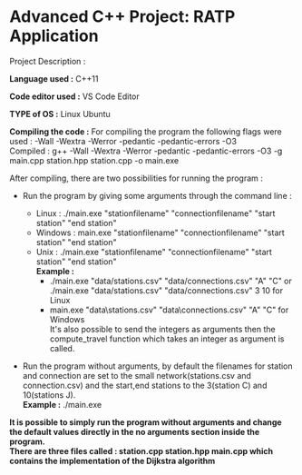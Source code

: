 #  Advanced C++ Project: RATP Application 


Project Description : 


**Language used :** C++11 

**Code editor used :** VS Code Editor 

**TYPE of OS :** Linux Ubuntu  

**Compiling the code :** 
For compiling the program the following flags were used : -Wall -Wextra -Werror -pedantic -pedantic-errors -O3  
Compiled : g++ -Wall -Wextra -Werror -pedantic -pedantic-errors -O3 -g main.cpp station.hpp station.cpp -o main.exe    

After compiling, there are two possibilities for running the program :   
* Run the program by giving some arguments through the command line :   
    * Linux : ./main.exe "stationfilename" "connectionfilename" "start station" "end station"  
    * Windows : main.exe "stationfilename" "connectionfilename" "start station" "end station"  
    * Unix : ./main.exe "stationfilename" "connectionfilename" "start station" "end station"  
        **Example :** 
        * ./main.exe "data/stations.csv" "data/connections.csv" "A" "C" or ./main.exe "data/stations.csv" "data/connections.csv" 3 10 for Linux  
        * main.exe "data\stations.csv" "data\connections.csv" "A" "C" for Windows   
            It's also possible to send the integers as arguments then the compute_travel function which takes an integer as argument is called.   

* Run the program without arguments, by default the filenames for station and connection are set to the small network(stations.csv and connection.csv) and the start,end stations to the 3(station C) and 10(stations J).   
    **Example :** ./main.exe   

**It is possible to simply run the program without arguments and change the default values directly in the no arguments section inside the program.**   
**There are three files called : station.cpp station.hpp main.cpp which contains the implementation of the Dijkstra algorithm**  

